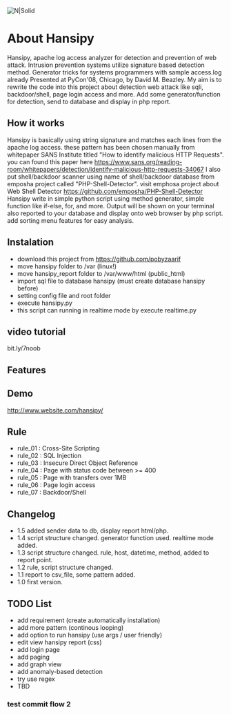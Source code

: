 ![N|Solid](https://www.python.org/static/img/python-logo.png)
# About Hansipy
Hansipy, apache log access analyzer for detection and prevention of web attack. Intrusion prevention systems utilize signature based detection method. Generator tricks for systems programmers with sample access.log already Presented at PyCon'08, Chicago, by David M. Beazley. My aim is to rewrite the code into this project about detection web attack like sqli, backdoor/shell, page login access and more. Add some generator/function for detection, send to database and display in php report.

## How it works
Hansipy is basically using string signature and matches each lines from the apache log access. these pattern has been chosen manually from whitepaper SANS Institute titled "How to identify malicious HTTP Requests". you can found this paper here https://www.sans.org/reading-room/whitepapers/detection/identify-malicious-http-requests-34067
I also put shell/backdoor scanner using name of shell/backdoor database from emposha project called "PHP-Shell-Detector". visit emphosa project about Web Shell Detector https://github.com/emposha/PHP-Shell-Detector
Hansipy write in simple python script using method generator, simple function like if-else, for, and more. Output will be shown on your terminal also reported to your database and display onto web browser by php script. add sorting menu features for easy analysis.

## Instalation
- download this project from https://github.com/pobyzaarif
- move hansipy folder to /var (linux!)
- move hansipy_report folder to /var/www/html (public_html)
- import sql file to database hansipy (must create database hansipy before)
- setting config file and root folder
- execute hansipy.py
- this script can running in realtime mode by execute realtime.py

## video tutorial
bit.ly/7noob

## Features

## Demo
http://www.website.com/hansipy/

## Rule
- rule_01 : Cross-Site Scripting
- rule_02 : SQL Injection
- rule_03 : Insecure Direct Object Reference
- rule_04 : Page with status code between >= 400
- rule_05 : Page with transfers over 1MB
- rule_06 : Page login access
- rule_07 : Backdoor/Shell

## Changelog
- 1.5 added sender data to db, display report html/php.
- 1.4 script structure changed. generator function used. realtime mode added.
- 1.3 script structure changed. rule, host, datetime, method, added to report point.
- 1.2 rule, script structure changed.
- 1.1 report to csv_file, some pattern added.
- 1.0 first version.

## TODO List
- add requirement (create automatically installation)
- add more pattern (continous looping)
- add option to run hansipy (use args / user friendly)
- edit view hansipy report (css)
- add login page
- add paging
- add graph view
- add anomaly-based detection
- try use regex
- TBD

### test commit flow 2

